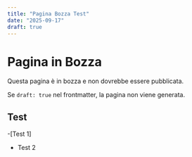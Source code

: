 ```yaml
---
title: "Pagina Bozza Test"
date: "2025-09-17"
draft: true
---
```


# Pagina in Bozza

Questa pagina è in bozza e non dovrebbe essere pubblicata.

Se `draft: true` nel frontmatter, la pagina non viene generata.

## Test

-[Test 1]
- Test 2
